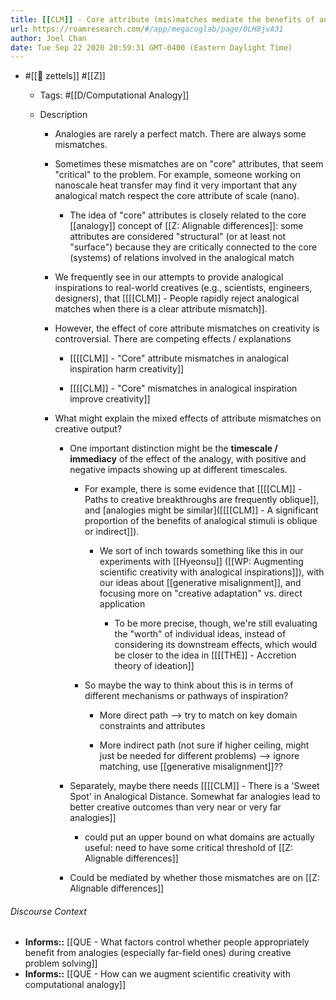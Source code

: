 ```yaml
---
title: [[CLM]] - Core attribute (mis)matches mediate the benefits of analogies in real-world, complex problem solving
url: https://roamresearch.com/#/app/megacoglab/page/0LH8jvA31
author: Joel Chan
date: Tue Sep 22 2020 20:59:31 GMT-0400 (Eastern Daylight Time)
---
```


- #[[🌲 zettels]] #[[Z]]

    - Tags: #[[D/Computational Analogy]]

    - Description

        - Analogies are rarely a perfect match. There are always some mismatches.

        - Sometimes these mismatches are on "core" attributes, that seem "critical" to the problem. For example, someone working on nanoscale heat transfer may find it very important that any analogical match respect the core attribute of scale (nano).

            - The idea of "core" attributes is closely related to the core [[analogy]] concept of  [[Z: Alignable differences]]: some attributes are considered "structural" (or at least not "surface") because they are critically connected to the core (systems) of relations involved in the analogical match

        - We frequently see in our attempts to provide analogical inspirations to real-world creatives (e.g., scientists, engineers, designers), that [[[[CLM]] - People rapidly reject analogical matches when there is a clear attribute mismatch]].

        - However, the effect of core attribute mismatches on creativity is controversial. There are competing effects / explanations

            - [[[[CLM]] - "Core" attribute mismatches in analogical inspiration harm creativity]]

            - [[[[CLM]] - "Core" mismatches in analogical inspiration improve creativity]]

        - What might explain the mixed effects of attribute mismatches on creative output?

            - One important distinction might be the **timescale / immediacy** of the effect of the analogy, with positive and negative impacts showing up at different timescales.

                - For example, there is some evidence that [[[[CLM]] - Paths to creative breakthroughs are frequently oblique]], and [analogies might be similar]([[[[CLM]] - A significant proportion of the benefits of analogical stimuli is oblique or indirect]]).

                    - We sort of inch towards something like this in our experiments with [[Hyeonsu]] ([[WP: Augmenting scientific creativity with analogical inspirations]]), with our ideas about [[generative misalignment]], and focusing more on "creative adaptation" vs. direct application

                        - To be more precise, though, we're still evaluating the "worth" of individual ideas, instead of considering its downstream effects, which would be closer to the idea in [[[[THE]] - Accretion theory of ideation]]

                - So maybe the way to think about this is in terms of different mechanisms or pathways of inspiration?

                    - More direct path --> try to match on key domain constraints and attributes

                    - More indirect path (not sure if higher ceiling, might just be needed for different problems) --> ignore matching, use [[generative misalignment]]??

            - Separately, maybe there needs  [[[[CLM]] - There is a 'Sweet Spot' in Analogical Distance. Somewhat far analogies lead to better creative outcomes than very near or very far analogies]]

                - could put an upper bound on what domains are actually useful: need to have some critical threshold of [[Z: Alignable differences]]

            - Could be mediated by whether those mismatches are on [[Z: Alignable differences]]

###### Discourse Context

- **Informs::** [[QUE - What factors control whether people appropriately benefit from analogies (especially far-field ones) during creative problem solving]]
- **Informs::** [[QUE - How can we augment scientific creativity with computational analogy]]
